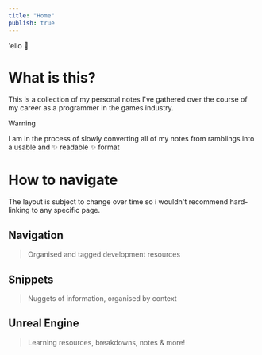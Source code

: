 ```yaml
---
title: "Home"
publish: true
---
```


'ello 👋

# What is this?

This is a collection of my personal notes I've gathered over the course of my career as a programmer in the games industry.

> [!warning]
> I am in the process of slowly converting all of my notes from ramblings into a usable and ✨ readable ✨ format

# How to navigate

The layout is subject to change over time so i wouldn't recommend hard-linking to any specific page. 

## Navigation
> Organised and tagged development resources

## Snippets
> Nuggets of information, organised by context

## Unreal Engine
> Learning resources, breakdowns, notes & more! 